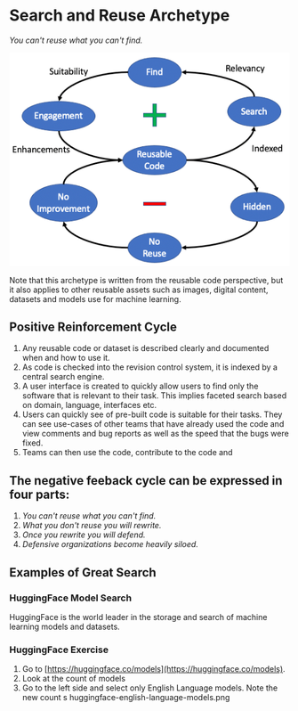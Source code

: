 # Search and Reuse Archetype

*You can't reuse what you can't find.*

![Search and Reuse](img/search-and-reuse.png)

Note that this archetype is written from the reusable code perspective, but it also applies to other reusable assets such as images, digital content, datasets and models use for machine learning.

## Positive Reinforcement Cycle

1. Any reusable code or dataset is described clearly and documented when and how to use it.
1. As code is checked into the revision control system, it is indexed by a central search engine.
1. A user interface is created to quickly allow users to find only the software that is relevant to their task.  This implies faceted search based on domain, language, interfaces etc.
1. Users can quickly see of pre-built code is suitable for their tasks.  They can see use-cases of other teams that have already used the code and view comments and bug reports as well as the speed that the bugs were fixed.
1. Teams can then use the code, contribute to the code and 

## The negative feeback cycle can be expressed in four parts:

1. *You can't reuse what you can't find.*
2. *What you don't reuse you will rewrite.*
3. *Once you rewrite you will defend.*
4. *Defensive organizations become heavily siloed.*

## Examples of Great Search

### HuggingFace Model Search

HuggingFace is the world leader in the storage and search of machine learning models and datasets.

### HuggingFace Exercise
1. Go to [https://huggingface.co/models](https://huggingface.co/models).
2. Look at the count of models
3. Go to the left side and select only English Language models.  Note the new count s
huggingface-english-language-models.png